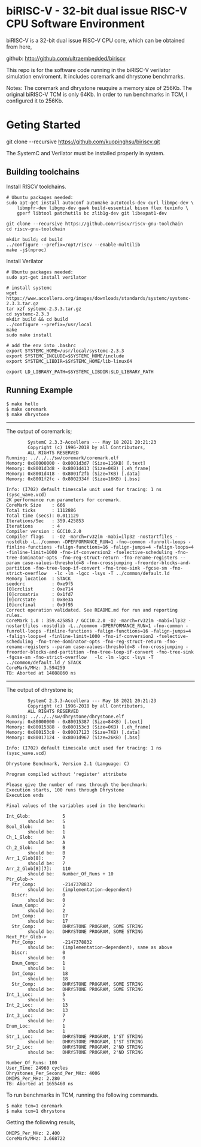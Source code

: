 # biRISC-V - 32-bit dual issue RISC-V CPU Software Environment

biRISC-V is a 32-bit dual issue RISC-V CPU core, which can be obtained
from here,

github: http://github.com/ultraembedded/biriscv

This repo is for the software code running in the biRISC-V verilator
simulation enviroment. It includes coremark and dhrystone benchmarks.

Notes: The coremark and dhrystone reuquire a memory size of 256Kb. The
original biRISC-V TCM is only 64Kb. In order to run benchmarks in TCM,
I configured it to 256Kb.

# Geting Started

git clone --recursive https://github.com/kuopinghsu/biriscv.git

The SystemC and Verilator must be installed properly in system.

## Building toolchains

Install RISCV toolchains.

    # Ubuntu packages needed:
    sudo apt-get install autoconf automake autotools-dev curl libmpc-dev \
        libmpfr-dev libgmp-dev gawk build-essential bison flex texinfo \
        gperf libtool patchutils bc zlib1g-dev git libexpat1-dev

    git clone --recursive https://github.com/riscv/riscv-gnu-toolchain
    cd riscv-gnu-toolchain

    mkdir build; cd build
    ../configure --prefix=/opt/riscv --enable-multilib
    make -j$(nproc)

Install Verilator

    # Ubuntu packages needed:
    sudo apt-get install verilator

    # install systemc
    wget https://www.accellera.org/images/downloads/standards/systemc/systemc-2.3.3.tar.gz
    tar xzf systemc-2.3.3.tar.gz
    cd systemc-2.3.3
    mkdir build && cd build
    ../configure --prefix=/usr/local
    make
    sudo make install

    # add the env into .bashrc
    export SYSTEMC_HOME=/usr/local/systemc-2.3.3
    export SYSTEMC_INCLUDE=$SYSTEMC_HOME/include
    export SYSTEMC_LIBDIR=$SYSTEMC_HOME/lib-linux64

    export LD_LIBRARY_PATH=$SYSTEMC_LIBDIR:$LD_LIBRARY_PATH

## Running Example

```
$ make hello
$ make coremark
$ make dhrystone
```

---
The output of coremark is;


```
        SystemC 2.3.3-Accellera --- May 18 2021 20:21:23
        Copyright (c) 1996-2018 by all Contributors,
        ALL RIGHTS RESERVED
Running: ../../../sw/coremark/coremark.elf
Memory: 0x80000000 - 0x8001d3d7 (Size=116KB) [.text]
Memory: 0x8001d3d8 - 0x8001d413 (Size=0KB) [.eh_frame]
Memory: 0x8001d418 - 0x8001f2fb (Size=7KB) [.data]
Memory: 0x8001f2fc - 0x8002334f (Size=16KB) [.bss]

Info: (I702) default timescale unit used for tracing: 1 ns (sysc_wave.vcd)
2K performance run parameters for coremark.
CoreMark Size    : 666
Total ticks      : 1112886
Total time (secs): 0.011129
Iterations/Sec   : 359.425853
Iterations       : 4
Compiler version : GCC10.2.0
Compiler flags   : -O2 -march=rv32im -mabi=ilp32 -nostartfiles -nostdlib -L../common -DPERFORMANCE_RUN=1 -fno-common -funroll-loops -finline-functions -falign-functions=16 -falign-jumps=4 -falign-loops=4 -finline-limit=1000 -fno-if-conversion2 -fselective-scheduling -fno-tree-dominator-opts -fno-reg-struct-return -fno-rename-registers --param case-values-threshold=8 -fno-crossjumping -freorder-blocks-and-partition -fno-tree-loop-if-convert -fno-tree-sink -fgcse-sm -fno-strict-overflow   -lc -lm -lgcc -lsys -T ../common/default.ld
Memory location  : STACK
seedcrc          : 0xe9f5
[0]crclist       : 0xe714
[0]crcmatrix     : 0x1fd7
[0]crcstate      : 0x8e3a
[0]crcfinal      : 0x9f95
Correct operation validated. See README.md for run and reporting rules.
CoreMark 1.0 : 359.425853 / GCC10.2.0 -O2 -march=rv32im -mabi=ilp32 -nostartfiles -nostdlib -L../common -DPERFORMANCE_RUN=1 -fno-common -funroll-loops -finline-functions -falign-functions=16 -falign-jumps=4 -falign-loops=4 -finline-limit=1000 -fno-if-conversion2 -fselective-scheduling -fno-tree-dominator-opts -fno-reg-struct-return -fno-rename-registers --param case-values-threshold=8 -fno-crossjumping -freorder-blocks-and-partition -fno-tree-loop-if-convert -fno-tree-sink -fgcse-sm -fno-strict-overflow   -lc -lm -lgcc -lsys -T ../common/default.ld / STACK
CoreMark/MHz: 3.594259
TB: Aborted at 14088860 ns
```

---
The output of dhrystone is;


```
        SystemC 2.3.3-Accellera --- May 18 2021 20:21:23
        Copyright (c) 1996-2018 by all Contributors,
        ALL RIGHTS RESERVED
Running: ../../../sw/dhrystone/dhrystone.elf
Memory: 0x80000000 - 0x80015387 (Size=84KB) [.text]
Memory: 0x80015388 - 0x800153c3 (Size=0KB) [.eh_frame]
Memory: 0x800153c8 - 0x80017123 (Size=7KB) [.data]
Memory: 0x80017124 - 0x8001d967 (Size=26KB) [.bss]

Info: (I702) default timescale unit used for tracing: 1 ns (sysc_wave.vcd)

Dhrystone Benchmark, Version 2.1 (Language: C)

Program compiled without 'register' attribute

Please give the number of runs through the benchmark: 
Execution starts, 100 runs through Dhrystone
Execution ends

Final values of the variables used in the benchmark:

Int_Glob:            5
        should be:   5
Bool_Glob:           1
        should be:   1
Ch_1_Glob:           A
        should be:   A
Ch_2_Glob:           B
        should be:   B
Arr_1_Glob[8]:       7
        should be:   7
Arr_2_Glob[8][7]:    110
        should be:   Number_Of_Runs + 10
Ptr_Glob->
  Ptr_Comp:          -2147378832
        should be:   (implementation-dependent)
  Discr:             0
        should be:   0
  Enum_Comp:         2
        should be:   2
  Int_Comp:          17
        should be:   17
  Str_Comp:          DHRYSTONE PROGRAM, SOME STRING
        should be:   DHRYSTONE PROGRAM, SOME STRING
Next_Ptr_Glob->
  Ptr_Comp:          -2147378832
        should be:   (implementation-dependent), same as above
  Discr:             0
        should be:   0
  Enum_Comp:         1
        should be:   1
  Int_Comp:          18
        should be:   18
  Str_Comp:          DHRYSTONE PROGRAM, SOME STRING
        should be:   DHRYSTONE PROGRAM, SOME STRING
Int_1_Loc:           5
        should be:   5
Int_2_Loc:           13
        should be:   13
Int_3_Loc:           7
        should be:   7
Enum_Loc:            1
        should be:   1
Str_1_Loc:           DHRYSTONE PROGRAM, 1'ST STRING
        should be:   DHRYSTONE PROGRAM, 1'ST STRING
Str_2_Loc:           DHRYSTONE PROGRAM, 2'ND STRING
        should be:   DHRYSTONE PROGRAM, 2'ND STRING

Number_Of_Runs: 100
User_Time: 24960 cycles
Dhrystones_Per_Second_Per_MHz: 4006
DMIPS_Per_MHz: 2.280
TB: Aborted at 1655460 ns
```

To run benchmarks in TCM, running the following commands.


```
$ make tcm=1 coremark
$ make tcm=1 dhrystone
```

Getting the following resuls,

```
DMIPS_Per_MHz: 2.400
CoreMark/MHz: 3.668722
```

